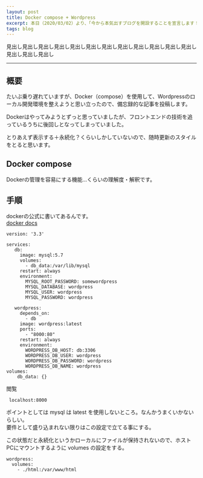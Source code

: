 ```yaml
---
layout: post
title: Docker compose + Wordpress
excerpt: 本日（2020/03/02）より、「今から本気出すブログを開設することを宣言します！」
tags: blog
---
```


見出し見出し見出し見出し見出し見出し見出し見出し見出し見出し見出し見出し見出し見出し見出し

-----

## 概要
たいぶ乗り遅れていますが、Docker（compose）を使用して、Wordpressのローカル開発環境を整えようと思い立ったので、備忘録的な記事を投稿します。

Dockerはやってみようとずっと思っていましたが、フロントエンドの技術を追っているうちに後回しとなってしまっていました。

とりあえず表示する＋永続化？くらいしかしていないので、随時更新のスタイルをとると思います。

## Docker compose
Dockerの管理を容易にする機能…くらいの理解度・解釈です。

## 手順
dockerの公式に書いてあるんです。  
<a href="https://docs.docker.com/compose/wordpress/">docker docs</a>
```
version: '3.3'

services:
   db:
     image: mysql:5.7
     volumes:
       - db_data:/var/lib/mysql
     restart: always
     environment:
       MYSQL_ROOT_PASSWORD: somewordpress
       MYSQL_DATABASE: wordpress
       MYSQL_USER: wordpress
       MYSQL_PASSWORD: wordpress

   wordpress:
     depends_on:
       - db
     image: wordpress:latest
     ports:
       - "8000:80"
     restart: always
     environment:
       WORDPRESS_DB_HOST: db:3306
       WORDPRESS_DB_USER: wordpress
       WORDPRESS_DB_PASSWORD: wordpress
       WORDPRESS_DB_NAME: wordpress
volumes:
    db_data: {}
```
閲覧
```
 localhost:8000
```
ポイントとしては mysql は latest を使用しないところ。なんかうまくいかないらしい。  
要件として盛り込まれない限りはこの設定で立てる事にする。

この状態だと永続化というかローカルにファイルが保持されないので、ホストPCにマウントするように volumes の設定をする。

```
wordpress:
  volumes:
    - ./html:/var/www/html
```
